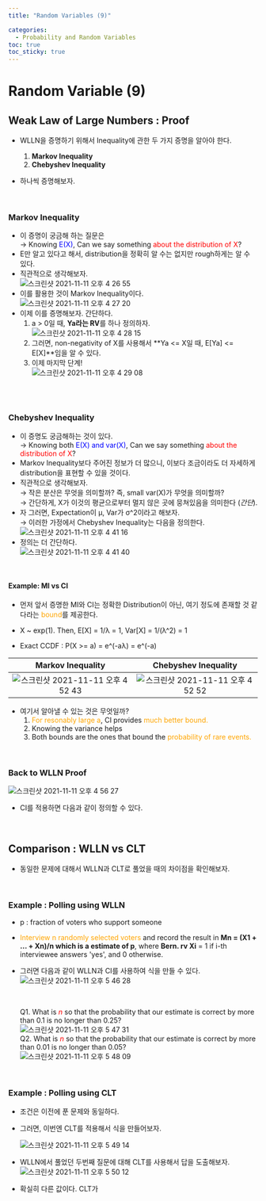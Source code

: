 ```yaml
---
title: "Random Variables (9)"

categories:
  - Probability and Random Variables
toc: true
toc_sticky: true
---
```


# Random Variable (9)

## Weak Law of Large Numbers : Proof

- WLLN을 증명하기 위해서 Inequality에 관한 두 가지 증명을 알아야 한다.
  1. **Markov Inequality**
  2. **Chebyshev Inequality**

- 하나씩 증명해보자.

<br>

### Markov Inequality

- 이 증명이 궁금해 하는 질문은 <br>
  → Knowing <span style="color:blue">E(X)</span>, Can we say something <span style="color:red">about the distribution of X</span>?
- E만 알고 있다고 해서, distribution을 정확히 알 수는 없지만 rough하게는 알 수 있다.
- 직관적으로 생각해보자. <br>
  ![스크린샷 2021-11-11 오후 4 26 55](https://user-images.githubusercontent.com/37065429/141267825-b8b55090-327f-46a9-88e7-b792eec7696e.png)
- 이를 활용한 것이 Markov Inequality이다. <br>
  ![스크린샷 2021-11-11 오후 4 27 20](https://user-images.githubusercontent.com/37065429/141267857-b4fcdd02-49fb-40e7-9f9b-ef038d6d637e.png)
- 이제 이를 증명해보자. 간단하다.
  1. a > 0일 때, **Ya라는 RV**를 하나 정의하자. <br>
     ![스크린샷 2021-11-11 오후 4 28 15](https://user-images.githubusercontent.com/37065429/141267874-d6558e8e-9f9a-48be-bae3-85b8421a793c.png)
  2. 그러면, non-negativity of X를 사용해서 **Ya <= X일 때, E[Ya] <= E[X]**임을 알 수 있다.
  3. 이제 마지막 단계! <br>
     ![스크린샷 2021-11-11 오후 4 29 08](https://user-images.githubusercontent.com/37065429/141267893-90c7a406-8a99-48c3-8379-918695642a3c.png)

<br><br>

### Chebyshev Inequality

- 이 증명도 궁금해하는 것이 있다. <br>
  → Knowing both <span style="color:blue">E(X) and var(X)</span>, Can we say something <span style="color:red">about the distribution of X</span>?
- Markov Inequality보다 주어진 정보가 더 많으니, 이보다 조금이라도 더 자세하게 distribution을 표현할 수 있을 것이다.
- 직관적으로 생각해보자. <br>
  → 작은 분산은 무엇을 의미할까? 즉, small var(X)가 무엇을 의미할까? <br>
  → 간단하게, X가 이것의 평균으로부터 멀지 않은 곳에 뭉쳐있음을 의미한다 (*간단*). <br>
- 자 그러면, Expectation이 μ, Var가 σ^2이라고 해보자. <br>
  → 이러한 가정에서 Chebyshev Inequality는 다음을 정의한다. <br>
  ![스크린샷 2021-11-11 오후 4 41 16](https://user-images.githubusercontent.com/37065429/141267931-0b65d4cd-3222-4cc4-8a20-1b3948de9bc5.png)
- 정의는 더 간단하다. <br>![스크린샷 2021-11-11 오후 4 41 40](https://user-images.githubusercontent.com/37065429/141267953-d6eb17d7-be3f-4b4c-aa29-2d7c657204c9.png)
  <br>

<br>

#### Example: MI vs CI

- 먼저 앞서 증명한 MI와 CI는 정확한 Distribution이 아닌, 여기 정도에 존재할 것 같다라는 <span style="color:orange">bound</span>를 제공한다.

- X ~ exp(1). Then, E[X] = 1/λ = 1, Var[X] = 1/(λ^2) = 1
- Exact CCDF : P(X >= a) = e^(-aλ) = e^(-a)

|                      Markov Inequality                       |                     Chebyshev Inequality                     |
| :----------------------------------------------------------: | :----------------------------------------------------------: |
| ![스크린샷 2021-11-11 오후 4 52 43](https://user-images.githubusercontent.com/37065429/141268254-9a0e6ba6-1f2e-4c52-8125-d9ffac3f01fb.png) | ![스크린샷 2021-11-11 오후 4 52 52](https://user-images.githubusercontent.com/37065429/141268042-a7fcbe86-ab00-4185-8424-c9d48860d844.png) |

- 여기서 알아낼 수 있는 것은 무엇일까?
  1. <span style="color:orange">For resonably large a</span>, CI provides <span style="color:orange">much better bound.</span>
  2. Knowing the variance helps
  3. Both bounds are the ones that bound the <span style="color:orange">probability of rare events.</span>

<br>

### Back to WLLN Proof

![스크린샷 2021-11-11 오후 4 56 27](https://user-images.githubusercontent.com/37065429/141268067-7744375f-e463-4d0f-8c52-dc6c9a5ee5fa.png)

- CI를 적용하면 다음과 같이 정의할 수 있다.

<br>

## Comparison : WLLN vs CLT

- 동일한 문제에 대해서 WLLN과 CLT로 풀었을 때의 차이점을 확인해보자.

<br>

### Example : Polling using WLLN

- p : fraction of voters who support someone

- <span style="color:orange">Interview n randomly selected voters</span> and record the result in **Mn = (X1 + ... + Xn)/n which is a estimate of p**, where **Bern. rv Xi** = 1 if i-th interviewee answers 'yes', and 0 otherwise.

- 그러면 다음과 같이 WLLN과 CI를 사용하여 식을 만들 수 있다. <br>
  ![스크린샷 2021-11-11 오후 5 46 28](https://user-images.githubusercontent.com/37065429/141268112-00341b72-721b-4efb-8d6c-7dcd1f8d82db.png)

  <br>

  Q1. What is <span style="color:red">*n*</span> so that the probability that our estimate is correct by more than 0.1 is no longer than 0.25?<br>![스크린샷 2021-11-11 오후 5 47 31](https://user-images.githubusercontent.com/37065429/141268136-0d5e7755-9f56-49c1-b5b4-9a86fcaead59.png)
  <br>
  Q2. What is <span style="color:red">*n*</span> so that the probability that our estimate is correct by more than 0.01 is no longer than 0.05?<br>![스크린샷 2021-11-11 오후 5 48 09](https://user-images.githubusercontent.com/37065429/141268186-de36cac2-fa1f-4116-a43e-a805fa98a37c.png)
  <br>

<br>

### Example : Polling using CLT

- 조건은 이전에 푼 문제와 동일하다.

- 그러면, 이번엔 CLT를 적용해서 식을 만들어보자.<br>

  ![스크린샷 2021-11-11 오후 5 49 14](https://user-images.githubusercontent.com/37065429/141268211-e3ba1afc-3858-4b65-85c0-c5cad421561b.png)

- WLLN에서 풀었던 두번째 질문에 대해 CLT를 사용해서 답을 도출해보자. <br>
  ![스크린샷 2021-11-11 오후 5 50 12](https://user-images.githubusercontent.com/37065429/141268231-dd975dc3-1022-437d-8458-6b86ab442001.png)

- 확실히 다른 값이다. CLT가 



